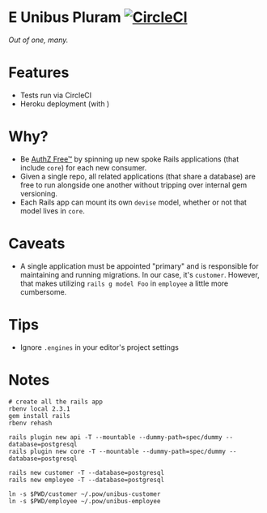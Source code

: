 # E Unibus Pluram [![CircleCI](https://circleci.com/gh/nonrational/unibus/tree/master.svg?style=svg)](https://circleci.com/gh/nonrational/unibus/tree/master)

_Out of one, many._

# Features

- Tests run via CircleCI
- Heroku deployment (with [](https://github.com/nonrational/heroku-buildpack-hub-spoke))

# Why?

- Be [AuthZ Free™](https://www.betterment.com/resources/inside-betterment/engineering/security-framework/) by spinning up new spoke Rails applications (that include `core`) for each new consumer.
- Given a single repo, all related applications (that share a database) are free to run alongside one another without tripping over internal gem versioning.
- Each Rails app can mount its own `devise` model, whether or not that model lives in `core`.

# Caveats

- A single application must be appointed "primary" and is responsible for maintaining and running migrations. In our case, it's `customer`. However, that makes utilizing `rails g model Foo` in `employee` a little more cumbersome.

# Tips

- Ignore `.engines` in your editor's project settings

# Notes

```shell
# create all the rails app
rbenv local 2.3.1
gem install rails
rbenv rehash

rails plugin new api -T --mountable --dummy-path=spec/dummy --database=postgresql
rails plugin new core -T --mountable --dummy-path=spec/dummy --database=postgresql

rails new customer -T --database=postgresql
rails new employee -T --database=postgresql

ln -s $PWD/customer ~/.pow/unibus-customer
ln -s $PWD/employee ~/.pow/unibus-employee
```
